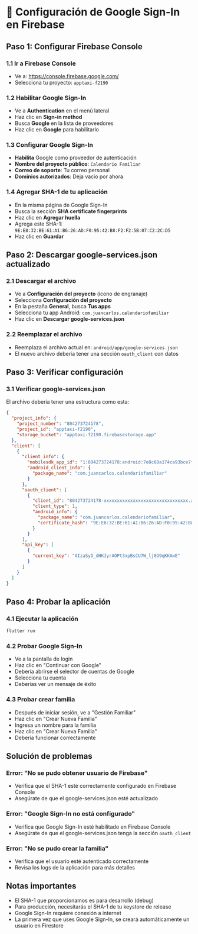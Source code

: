 # 🔧 Configuración de Google Sign-In en Firebase

## Paso 1: Configurar Firebase Console

### 1.1 Ir a Firebase Console
- Ve a: https://console.firebase.google.com/
- Selecciona tu proyecto: `apptaxi-f2190`

### 1.2 Habilitar Google Sign-In
- Ve a **Authentication** en el menú lateral
- Haz clic en **Sign-in method**
- Busca **Google** en la lista de proveedores
- Haz clic en **Google** para habilitarlo

### 1.3 Configurar Google Sign-In
- **Habilita** Google como proveedor de autenticación
- **Nombre del proyecto público**: `Calendario Familiar`
- **Correo de soporte**: Tu correo personal
- **Dominios autorizados**: Deja vacío por ahora

### 1.4 Agregar SHA-1 de tu aplicación
- En la misma página de Google Sign-In
- Busca la sección **SHA certificate fingerprints**
- Haz clic en **Agregar huella**
- Agrega este SHA-1: `9E:E8:32:BE:61:A1:B6:26:AD:F0:95:42:B8:F2:F2:5B:07:C2:2C:D5`
- Haz clic en **Guardar**

## Paso 2: Descargar google-services.json actualizado

### 2.1 Descargar el archivo
- Ve a **Configuración del proyecto** (ícono de engranaje)
- Selecciona **Configuración del proyecto**
- En la pestaña **General**, busca **Tus apps**
- Selecciona tu app Android: `com.juancarlos.calendariofamiliar`
- Haz clic en **Descargar google-services.json**

### 2.2 Reemplazar el archivo
- Reemplaza el archivo actual en: `android/app/google-services.json`
- El nuevo archivo debería tener una sección `oauth_client` con datos

## Paso 3: Verificar configuración

### 3.1 Verificar google-services.json
El archivo debería tener una estructura como esta:
```json
{
  "project_info": {
    "project_number": "804273724178",
    "project_id": "apptaxi-f2190",
    "storage_bucket": "apptaxi-f2190.firebasestorage.app"
  },
  "client": [
    {
      "client_info": {
        "mobilesdk_app_id": "1:804273724178:android:7e8c68a174ca93bce7f1cb",
        "android_client_info": {
          "package_name": "com.juancarlos.calendariofamiliar"
        }
      },
      "oauth_client": [
        {
          "client_id": "804273724178-xxxxxxxxxxxxxxxxxxxxxxxxxxxxxxxx.apps.googleusercontent.com",
          "client_type": 1,
          "android_info": {
            "package_name": "com.juancarlos.calendariofamiliar",
            "certificate_hash": "9E:E8:32:BE:61:A1:B6:26:AD:F0:95:42:B8:F2:F2:5B:07:C2:2C:D5"
          }
        }
      ],
      "api_key": [
        {
          "current_key": "AIzaSyD_dHKJyrAOPt3xpBsCU7W_lj8G9qKKAwE"
        }
      ]
    }
  ]
}
```

## Paso 4: Probar la aplicación

### 4.1 Ejecutar la aplicación
```bash
flutter run
```

### 4.2 Probar Google Sign-In
- Ve a la pantalla de login
- Haz clic en "Continuar con Google"
- Debería abrirse el selector de cuentas de Google
- Selecciona tu cuenta
- Deberías ver un mensaje de éxito

### 4.3 Probar crear familia
- Después de iniciar sesión, ve a "Gestión Familiar"
- Haz clic en "Crear Nueva Familia"
- Ingresa un nombre para la familia
- Haz clic en "Crear Nueva Familia"
- Debería funcionar correctamente

## Solución de problemas

### Error: "No se pudo obtener usuario de Firebase"
- Verifica que el SHA-1 esté correctamente configurado en Firebase Console
- Asegúrate de que el google-services.json esté actualizado

### Error: "Google Sign-In no está configurado"
- Verifica que Google Sign-In esté habilitado en Firebase Console
- Asegúrate de que el google-services.json tenga la sección `oauth_client`

### Error: "No se pudo crear la familia"
- Verifica que el usuario esté autenticado correctamente
- Revisa los logs de la aplicación para más detalles

## Notas importantes

- El SHA-1 que proporcionamos es para desarrollo (debug)
- Para producción, necesitarás el SHA-1 de tu keystore de release
- Google Sign-In requiere conexión a internet
- La primera vez que uses Google Sign-In, se creará automáticamente un usuario en Firestore





